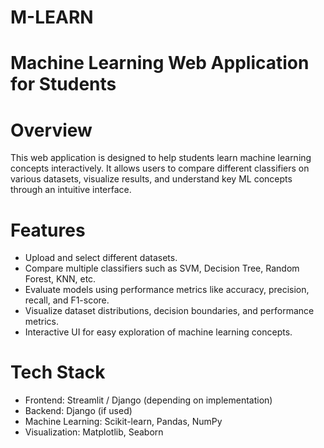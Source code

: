 # M-LEARN
# Machine Learning Web Application for Students

 # Overview

This web application is designed to help students learn machine learning concepts interactively. It allows users to compare different classifiers on various datasets, visualize results, and understand key ML concepts through an intuitive interface.

# Features

- Upload and select different datasets.
- Compare multiple classifiers such as SVM, Decision Tree, Random Forest, KNN, etc.
- Evaluate models using performance metrics like accuracy, precision, recall, and F1-score.
- Visualize dataset distributions, decision boundaries, and performance metrics.
- Interactive UI for easy exploration of machine learning concepts.
# Tech Stack

- Frontend: Streamlit / Django (depending on implementation)
- Backend: Django (if used)
- Machine Learning: Scikit-learn, Pandas, NumPy
- Visualization: Matplotlib, Seaborn
